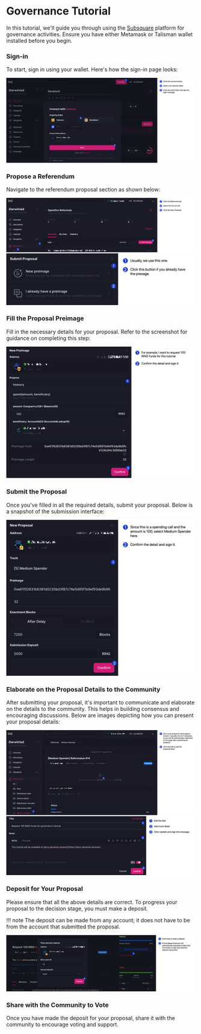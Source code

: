 # Governance Tutorial

In this tutorial, we'll guide you through using the [Subsquare](https://darwinia2.subsquare.io/) platform for governance activities. Ensure you have either Metamask or Talisman wallet installed before you begin.

### Sign-in

To start, sign in using your wallet. Here's how the sign-in page looks:

![evm-tutorial-governance-1](../../images/evm-tutorial-governance-1.png)

### Propose a Referendum

Navigate to the referendum proposal section as shown below:

![evm-tutorial-governance-2](../../images/evm-tutorial-governance-2.png)
![evm-tutorial-governance-3](../../images/evm-tutorial-governance-3.png)

### Fill the Proposal Preimage

Fill in the necessary details for your proposal. Refer to the screenshot for guidance on completing this step:

![evm-tutorial-governance-4](../../images/evm-tutorial-governance-4.png)

### Submit the Proposal

Once you've filled in all the required details, submit your proposal. Below is a snapshot of the submission interface:

![evm-tutorial-governance-5](../../images/evm-tutorial-governance-5.png)

### Elaborate on the Proposal Details to the Community

After submitting your proposal, it's important to communicate and elaborate on the details to the community. This helps in building consensus and encouraging discussions. Below are images depicting how you can present your proposal details:

![evm-tutorial-governance-6](../../images/evm-tutorial-governance-6.png)
![evm-tutorial-governance-7](../../images/evm-tutorial-governance-7.png)

### Deposit for Your Proposal

Please ensure that all the above details are correct. To progress your proposal to the decision stage, you must make a deposit.

!!! note
    The deposit can be made from any account; it does not have to be from the account that submitted the proposal.

![evm-tutorial-governance-8](../../images/evm-tutorial-governance-8.png)

### Share with the Community to Vote

Once you have made the deposit for your proposal, share it with the community to encourage voting and support.

